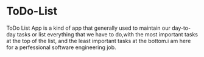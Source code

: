 # ToDo-List
ToDo List App is a kind of app that generally used to maintain our day-to-day tasks 
or list everything that we have to do,with the most important tasks at the top of the list,
and the least important tasks at the bottom.i am here for a perfessional software engineering job.
